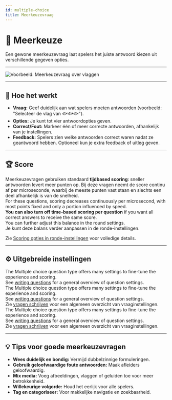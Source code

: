 ```yaml
---
id: multiple-choice
title: Meerkeuzevraag
---
```


# 🔢 Meerkeuze

Een gewone meerkeuzevraag laat spelers het juiste antwoord kiezen uit verschillende gegeven opties.

---

![Voorbeeld: Meerkeuzevraag over vlaggen](/images/question-modes/multiple-choice/multiple-choice-wales.png)

---

## 📝 Hoe het werkt

- **Vraag:** Geef duidelijk aan wat spelers moeten antwoorden (voorbeeld: "Selecteer de vlag van 🐟🐟🐟").
- **Opties:** Je kunt tot vier antwoordopties geven.
- **Correct/Fout:** Markeer één of meer correcte antwoorden, afhankelijk van je instellingen.
- **Feedback:** Spelers zien welke antwoorden correct waren nadat ze geantwoord hebben. Optioneel kun je extra feedback of uitleg geven.

---

## 🏆 Score

Meerkeuzevragen gebruiken standaard **tijdbased scoring**: sneller antwoorden levert meer punten op. Bij deze vragen neemt de score continu af per microseconde, waarbij de meeste punten vast staan en slechts een deel afhankelijk is van de snelheid.\
For these questions, scoring decreases continuously per microsecond, with most points fixed and only a portion influenced by speed.\
**You can also turn off time-based scoring per question** if you want all correct answers to receive the same score.\
You can further adjust this balance in the round settings.\
Je kunt deze balans verder aanpassen in de ronde-instellingen.

Zie [Scoring opties in ronde-instellingen](../editor/008-round-options.md#-scoring-options) voor volledige details.

---

## ⚙️ Uitgebreide instellingen

The Multiple choice question type offers many settings to fine-tune the experience and scoring.\
See [writing questions](../editor/005-writing-questions.md) for a general overview of question settings.\
The Multiple choice question type offers many settings to fine-tune the experience and scoring.\
See [writing questions](../editor/005-writing-questions.md) for a general overview of question settings.\
Zie [vragen schrijven](../editor/005-writing-questions.md) voor een algemeen overzicht van vraaginstellingen.\
The Multiple choice question type offers many settings to fine-tune the experience and scoring.\
See [writing questions](../editor/005-writing-questions.md) for a general overview of question settings.\
Zie [vragen schrijven](../editor/005-writing-questions.md) voor een algemeen overzicht van vraaginstellingen.

---

## 💡 Tips voor goede meerkeuzevragen

- **Wees duidelijk en bondig:** Vermijd dubbelzinnige formuleringen.
- **Gebruik geloofwaardige foute antwoorden:** Maak afleiders geloofwaardig.
- **Mix media:** Voeg afbeeldingen, vlaggen of geluiden toe voor meer betrokkenheid.
- **Willekeurige volgorde:** Houd het eerlijk voor alle spelers.
- **Tag en categoriseer:** Voor makkelijke navigatie en zoekbaarheid.
